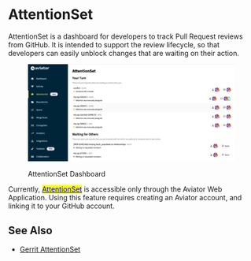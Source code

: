 # AttentionSet

AttentionSet is a dashboard for developers to track Pull Request reviews from GitHub. It is intended to support the review lifecycle, so that developers can easily unblock changes that are waiting on their action.

<figure><img src="../../.gitbook/assets/AttnSet_alpha_1.png" alt=""><figcaption><p>AttentionSet Dashboard</p></figcaption></figure>



Currently, [<mark style="color:blue;">AttentionSet</mark>](https://app.aviator.co/attentionset) is accessible only through the Aviator Web Application. Using this feature requires creating an Aviator account, and linking it to your GitHub account.

## See Also

* [Gerrit AttentionSet](https://gerrit-review.googlesource.com/Documentation/user-attention-set.html)
